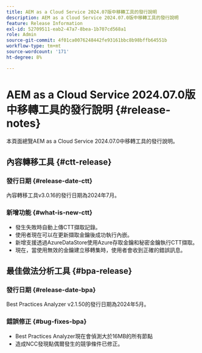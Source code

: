 ```yaml
---
title: AEM as a Cloud Service 2024.07版中移轉工具的發行說明
description: AEM as a Cloud Service 2024.07.0版中移轉工具的發行說明
feature: Release Information
exl-id: 52709511-eab2-47a7-8bea-1b707cd568a1
role: Admin
source-git-commit: 4f01ca0076248442fe93161bbc8b98bffb64551b
workflow-type: tm+mt
source-wordcount: '171'
ht-degree: 8%

---
```


# AEM as a Cloud Service 2024.07.0版中移轉工具的發行說明 {#release-notes}

本頁面總覽AEM as a Cloud Service 2024.07.0中移轉工具的發行說明。

## 內容轉移工具 {#ctt-release}

### 發行日期 {#release-date-ctt}

內容轉移工具v3.0.16的發行日期為2024年7月。

### 新增功能 {#what-is-new-ctt}

* 發生失敗時自動上傳CTT擷取記錄。
* 使用者現在可以在更新擷取金鑰後成功執行內嵌。
* 新增支援透過AzureDataStore使用Azure存取金鑰和秘密金鑰執行CTT擷取。
* 現在，當使用無效的金鑰建立移轉集時，使用者會收到正確的錯誤訊息。

## 最佳做法分析工具 {#bpa-release}

### 發行日期 {#release-date-bpa}

Best Practices Analyzer v2.1.50的發行日期為2024年5月。

### 錯誤修正 {#bug-fixes-bpa}

* Best Practices Analyzer現在會偵測大於16MB的所有節點
* 造成NCC發現點偶爾發生的競爭條件已修正。
